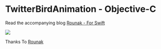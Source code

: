 # TwitterBirdAnimation - Objective-C
Read the accompanying blog [Rounak - For Swift](https://github.com/rounak)

![](http://s9.postimg.org/bw9a7dnfz/687474703a2f2f6d656469612e74756d626c722e636f6d2f.gif)

Thanks To [Rounak](https://github.com/rounak)
